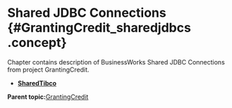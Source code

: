 # Shared JDBC Connections {#GrantingCredit_sharedjdbcs .concept}

Chapter contains description of BusinessWorks Shared JDBC Connections from project GrantingCredit.

-   **[SharedTibco](../../../../../../modules/demo_Enterprise/dita/projects/GrantingCredit/SharedConnections/SharedTibco.sharedjdbc.md)**  


**Parent topic:**[GrantingCredit](../../../../../../modules/demo_Enterprise/dita/projects/GrantingCredit/GrantingCredit.md)

